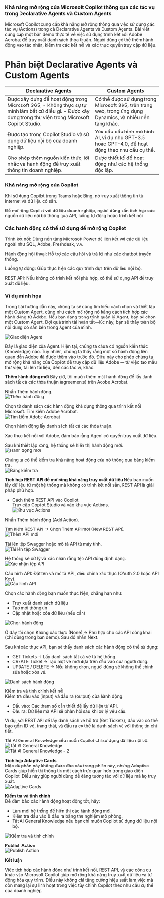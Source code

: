 ### Khả năng mở rộng của Microsoft Copilot thông qua các tác vụ trong Declarative Agents và Custom Agents

Microsoft Copilot cung cấp khả năng mở rộng thông qua việc sử dụng các tác vụ (Actions) trong cả Declarative Agents và Custom Agents. Bài viết cung cấp một bản demo thực tế về việc sử dụng trình kết nối Adobe Acrobat để truy xuất danh sách thỏa thuận. Người dùng có thể thêm hành động vào tác nhân, kiểm tra các kết nối và xác thực quyền truy cập dữ liệu.

# Phân biệt Declarative Agents và Custom Agents 

| **Declarative Agents**                                                                                                                                     | **Custom Agents**                                                                                         |
| ---------------------------------------------------------------------------------------------------------------------------------------------------------- | --------------------------------------------------------------------------------------------------------- |
| Được xây dựng để hoạt động trong Microsoft 365; - Không thực sự tự mình làm bất cứ điều gì. - Được xây dựng trong thư viện trong Microsoft Copilot Studio. | Có thể được sử dụng trong Microsoft 365, trên trang web, trong ứng dụng Dynamics, và nhiều nền tảng khác. |
| Được tạo trong Copilot Studio và sử dụng dữ liệu nội bộ của doanh nghiệp.                                                                                  | Yêu cầu cấu hình mô hình AI, ví dụ như GPT-3.5 hoặc GPT-4.0, để hoạt động theo nhu cầu cụ thể.            |
| Cho phép thêm nguồn kiến thức, lời nhắc và hành động để truy xuất thông tin doanh nghiệp.                                                                  | Được thiết kế để hoạt động như các hệ thống độc lập.                                                      |

### Khả năng mở rộng của Copilot

Khi sử dụng Copilot trong Teams hoặc Bing, nó truy xuất thông tin từ internet và dữ liệu có sẵn.

Để mở rộng Copilot với dữ liệu doanh nghiệp, người dùng cần tích hợp các nguồn dữ liệu nội bộ thông qua API, luồng tự động hoặc trình kết nối.

### Các hành động có thể sử dụng để mở rộng Copilot

Trình kết nối: Dùng nền tảng Microsoft Power để liên kết với các dữ liệu ngoài như SQL, Adobe, Freshdesk, v.v.

Hành động hội thoại: Hỗ trợ các câu hỏi và trả lời như các chatbot truyền thống.

Luồng tự động: Giúp thực hiện các quy trình dựa trên dữ liệu nội bộ.

REST API: Nếu không có trình kết nối phù hợp, có thể sử dụng API để truy xuất dữ liệu.

### Ví dụ minh họa

Trong bài hướng dẫn này, chúng ta sẽ cùng tìm hiểu cách chọn và thiết lập một Custom Agent, cũng như cách mở rộng nó bằng cách tích hợp các hành động từ Adobe.
Nếu bạn đang trong trình quản lý Agent, bạn sẽ chọn một Custom Agent. Đợi quá trình tải hoàn tất—lúc này, bạn sẽ thấy toàn bộ nội dung có sẵn bên trong Agent của mình.

![Giao diện Agent](screenshot-01JQXZZJHQFMFV7WX9GRG9J1PT.png)

Đây là giao diện của Agent. Hiện tại, chúng ta chưa có nguồn kiến thức (Knowledge) nào. Tuy nhiên, chúng ta thấy rằng một số hành động liên quan đến Adobe đã được thêm vào trước đó. Điều này cho phép chúng ta mở rộng khả năng của Copilot để truy cập dữ liệu Adobe — từ việc tạo mẫu thư viện, tải lên tài liệu, đến các tác vụ khác.

**Thêm hành động mới**
Bây giờ, tôi muốn thêm một hành động để lấy danh sách tất cả các thỏa thuận (agreements) trên Adobe Acrobat.

Nhấn Thêm hành động.  
![Thêm hành động](screenshot-01JQXZZJHQFMFV7WX9GRG9J1PT-1.png)

Chọn từ danh sách các hành động khả dụng thông qua trình kết nối Microsoft. Tìm kiếm Adobe Acrobat.  
![Tìm kiếm Adobe Acrobat](screenshot-01JQYATJAVFNYBZ1Q2G2XVN2K4-1.png)

Chọn hành động lấy danh sách tất cả các thỏa thuận.

Xác thực kết nối với Adobe, đảm bảo rằng Agent có quyền truy xuất dữ liệu.

Sau khi thiết lập xong, hệ thống sẽ hiển thị hành động mới.  
![Hành động mới](screenshot-01JQY0B7ZB3SKQHZ5GX0R981TX-1.png)

Chúng ta có thể kiểm tra khả năng hoạt động của nó thông qua bảng kiểm tra.  
![Bảng kiểm tra](screenshot-01JQY0BFHFBD3XH1K38N3BH5J3.png)

**Tích hợp REST API để mở rộng khả năng truy xuất dữ liệu**
Nếu bạn muốn lấy dữ liệu từ một hệ thống mà không có trình kết nối sẵn, REST API là giải pháp phù hợp.

- Cách thêm REST API vào Copilot  
  Truy cập Copilot Studio và vào khu vực Actions.  
  ![Khu vực Actions](screenshot-01JQY0D3VJ8128KVTN9EQ171C5.png)

Nhấn Thêm hành động (Add Action).

Tìm kiếm REST API → Chọn Thêm API mới (New REST API).  
![Thêm API mới](screenshot-01JQY0DRR5W0MMPQ47YZ3XH3DE.png)

Tải lên tệp Swagger hoặc mô tả API từ máy tính.  
![Tải lên tệp Swagger](03.04.2025_21.22.03_REC.gif)

Hệ thống sẽ xử lý và xác nhận rằng tệp API đúng định dạng.  
![Xác nhận tệp API](screenshot-01JQY0MTXPKDQVXZMKYXQM65TY-1.png)

Cấu hình API: Đặt tên và mô tả API, điều chỉnh xác thực (OAuth 2.0 hoặc API Key).  
![Cấu hình API](screenshot-01JQY0R8HM2559S4NH3BH03GMH.png)

Chọn các hành động bạn muốn thực hiện, chẳng hạn như:

- Truy xuất danh sách dữ liệu
- Tạo mới thông tin
- Cập nhật hoặc xóa dữ liệu (nếu cần)

![Chọn hành động](screenshot-01JQY0Q9K18MP5WEH60VKMP8H3.png)

Ở đây tôi chọn Không xác thực (None) → Phù hợp cho các API công khai (chỉ dùng trong bản demo). Sau đó nhấn Next.

Sau khi xác thực API, bạn sẽ thấy danh sách các hành động có thể sử dụng:

- GET Tickets → Lấy danh sách tất cả vé từ hệ thống.
- CREATE Ticket → Tạo một vé mới dựa trên đầu vào của người dùng.
- UPDATE / DELETE → Nếu không chọn, người dùng sẽ không thể chỉnh sửa hoặc xóa vé.

![Danh sách hành động](screenshot-01JQY0TRVY011FHTPHER8RNE0Q.png)

Kiểm tra và tinh chỉnh kết nối  
Kiểm tra đầu vào (input) và đầu ra (output) của hành động.

- Đầu vào: Các tham số cần thiết để lấy dữ liệu từ API.
- Đầu ra: Dữ liệu mà API sẽ phản hồi sau khi xử lý yêu cầu.

Ví dụ, với REST API để lấy danh sách vé hỗ trợ (Get Tickets), đầu vào có thể bao gồm ID vé, trạng thái, và đầu ra có thể là danh sách vé với thông tin chi tiết.

Tắt AI General Knowledge nếu muốn Copilot chỉ sử dụng dữ liệu nội bộ.  
![Tắt AI General Knowledge](screenshot-01JQY0XNSDJKCPKXYJ8QAF8VB9.png)  
![Tắt AI General Knowledge - 2](screenshot-01JQY0XYHEV07475GF41QF0KJT.png)

**Tích hợp Adaptive Cards**  
Mặc dù phần này không được đào sâu trong phiên này, nhưng Adaptive Cards giúp hiển thị thông tin một cách trực quan hơn trong giao diện Copilot. Điều này giúp người dùng dễ dàng tương tác với dữ liệu mà họ truy xuất.  
![Adaptive Cards](screenshot-01JQY0YEF0S0BMBPKQNQF0GKBA.png)

**Kiểm tra và tinh chỉnh**  
Để đảm bảo các hành động hoạt động tốt, hãy:

- Làm mới hệ thống để hiển thị các hành động mới.
- Kiểm tra đầu vào & đầu ra bằng thử nghiệm mô phỏng.
- Tắt AI General Knowledge nếu bạn chỉ muốn Copilot sử dụng dữ liệu nội bộ.

![Kiểm tra và tinh chỉnh](screenshot-01JQY15GZYFVS0XEFCDEDHNZEJ.png)

**Publish Action**  
![Publish Action](screenshot-01JQY15Q4HF4CWF2S3QA00B2AW.png)

**Kết luận**

Việc tích hợp các hành động như trình kết nối, REST API, và các công cụ khác vào Microsoft Copilot giúp mở rộng khả năng truy xuất dữ liệu và tự động hóa quy trình. Điều này không chỉ tăng cường hiệu suất làm việc mà còn mang lại sự linh hoạt trong việc tùy chỉnh Copilot theo nhu cầu cụ thể của doanh nghiệp.
